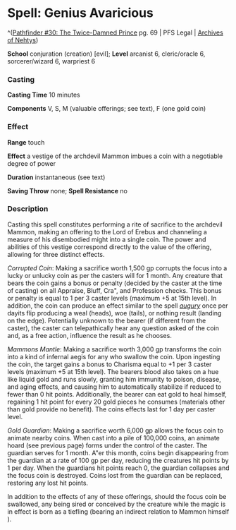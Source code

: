 # Spell: Genius Avaricious

^([Pathfinder #30: The Twice-Damned Prince][ss-genius-avaricious] pg. 69 | PFS Legal | [Archives of Nehtys][sn-genius-avaricious])

**School** conjuration (creation) [evil]; **Level** arcanist 6, cleric/oracle 6, sorcerer/wizard 6, warpriest 6

### Casting

**Casting Time** 10 minutes  

**Components** V, S, M (valuable offerings; see text), F (one gold coin)

### Effect

**Range** touch  

**Effect** a vestige of the archdevil Mammon imbues a coin with a negotiable degree of power  

**Duration** instantaneous (see text)  

**Saving Throw** none; **Spell Resistance** no

### Description

Casting this spell constitutes performing a rite of sacrifice to the archdevil Mammon, making an offering to the Lord of Erebus and channeling a measure of his disembodied might into a single coin. The power and abilities of this vestige correspond directly to the value of the offering, allowing for three distinct effects.  

_Corrupted Coin_: Making a sacrifice worth 1,500 gp corrupts the focus into a lucky or unlucky coin as per the casters will for 1 month. Any creature that bears the coin gains a bonus or penalty (decided by the caster at the time of casting) on all Appraise, Bluff, Cra", and Profession checks. This bonus or penalty is equal to 1 per 3 caster levels (maximum +5 at 15th level). In addition, the coin can produce an effect similar to the spell _[augury]_ once per dayits flip producing a weal (heads), woe (tails), or nothing result (landing on the edge). Potentially unknown to the bearer (if different from the caster), the caster can telepathically hear any question asked of the coin and, as a free action, influence the result as he chooses.  

_Mammons Mantle_: Making a sacrifice worth 3,000 gp transforms the coin into a kind of infernal aegis for any who swallow the coin. Upon ingesting the coin, the target gains a bonus to Charisma equal to +1 per 3 caster levels (maximum +5 at 15th level). The bearers blood also takes on a hue like liquid gold and runs slowly, granting him immunity to poison, disease, and aging effects, and causing him to automatically stabilize if reduced to fewer than 0 hit points. Additionally, the bearer can eat gold to heal himself, regaining 1 hit point for every 20 gold pieces he consumes (materials other than gold provide no benefit). The coins effects last for 1 day per caster level.  

_Gold Guardian_: Making a sacrifice worth 6,000 gp allows the focus coin to animate nearby coins. When cast into a pile of 100,000 coins, an animate hoard (see previous page) forms under the control of the caster. The guardian serves for 1 month. A"er this month, coins begin disappearing from the guardian at a rate of 100 gp per day, reducing the creatures hit points by 1 per day. When the guardians hit points reach 0, the guardian collapses and the focus coin is destroyed. Coins lost from the guardian can be replaced, restoring any lost hit points.  

In addition to the effects of any of these offerings, should the focus coin be swallowed, any being sired or conceived by the creature while the magic is in effect is born as a tiefling (bearing an indirect relation to Mammon himself ).

[ss-genius-avaricious]: http://paizo.com/pathfinder/advent
[sn-genius-avaricious]: http://www.archivesofnethys.com/SpellDisplay.aspx?ItemName=Genius%20Avaricious
[augury]: http://www.archivesofnethys.com/SpellDisplay.aspx?ItemName=augury